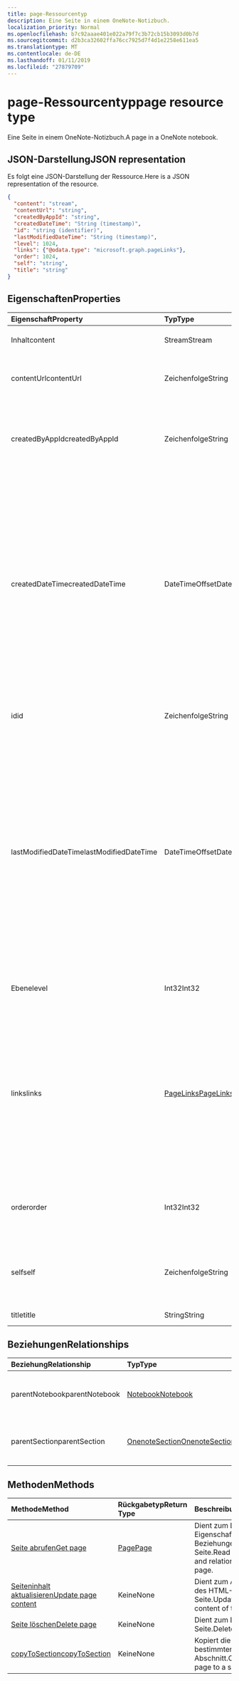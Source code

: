 ```yaml
---
title: page-Ressourcentyp
description: Eine Seite in einem OneNote-Notizbuch.
localization_priority: Normal
ms.openlocfilehash: b7c92aaae401e022a79f7c3b72cb15b3093d0b7d
ms.sourcegitcommit: d2b3ca32602ffa76cc7925d7f4d1e2258e611ea5
ms.translationtype: MT
ms.contentlocale: de-DE
ms.lasthandoff: 01/11/2019
ms.locfileid: "27879709"
---
```

# <a name="page-resource-type"></a><span data-ttu-id="9c948-103">page-Ressourcentyp</span><span class="sxs-lookup"><span data-stu-id="9c948-103">page resource type</span></span>

<span data-ttu-id="9c948-104">Eine Seite in einem OneNote-Notizbuch.</span><span class="sxs-lookup"><span data-stu-id="9c948-104">A page in a OneNote notebook.</span></span>

## <a name="json-representation"></a><span data-ttu-id="9c948-105">JSON-Darstellung</span><span class="sxs-lookup"><span data-stu-id="9c948-105">JSON representation</span></span>

<span data-ttu-id="9c948-106">Es folgt eine JSON-Darstellung der Ressource.</span><span class="sxs-lookup"><span data-stu-id="9c948-106">Here is a JSON representation of the resource.</span></span>

<!--{
  "blockType": "resource",
  "baseType": "microsoft.graph.onenoteEntitySchemaObjectModel",
  "optionalProperties": [
    "parentNotebook",
    "parentSection"
  ],
  "isMediaEntity": true,
  "@odata.type": "microsoft.graph.onenotePage"
}-->

```json
{
  "content": "stream",
  "contentUrl": "string",
  "createdByAppId": "string",
  "createdDateTime": "String (timestamp)",
  "id": "string (identifier)",
  "lastModifiedDateTime": "String (timestamp)",
  "level": 1024,
  "links": {"@odata.type": "microsoft.graph.pageLinks"},
  "order": 1024,
  "self": "string",
  "title": "string"
}

```
## <a name="properties"></a><span data-ttu-id="9c948-107">Eigenschaften</span><span class="sxs-lookup"><span data-stu-id="9c948-107">Properties</span></span>
| <span data-ttu-id="9c948-108">Eigenschaft</span><span class="sxs-lookup"><span data-stu-id="9c948-108">Property</span></span>     | <span data-ttu-id="9c948-109">Typ</span><span class="sxs-lookup"><span data-stu-id="9c948-109">Type</span></span>   |<span data-ttu-id="9c948-110">Beschreibung</span><span class="sxs-lookup"><span data-stu-id="9c948-110">Description</span></span>|
|:---------------|:--------|:----------|
|<span data-ttu-id="9c948-111">Inhalt</span><span class="sxs-lookup"><span data-stu-id="9c948-111">content</span></span>|<span data-ttu-id="9c948-112">Stream</span><span class="sxs-lookup"><span data-stu-id="9c948-112">Stream</span></span>|<span data-ttu-id="9c948-113">Der HTML-Inhalt der Seite.</span><span class="sxs-lookup"><span data-stu-id="9c948-113">The page's HTML content.</span></span>|
|<span data-ttu-id="9c948-114">contentUrl</span><span class="sxs-lookup"><span data-stu-id="9c948-114">contentUrl</span></span>|<span data-ttu-id="9c948-115">Zeichenfolge</span><span class="sxs-lookup"><span data-stu-id="9c948-115">String</span></span>|<span data-ttu-id="9c948-p101">Die URL für die HTML-Inhalt der Seite.  Schreibgeschützt.</span><span class="sxs-lookup"><span data-stu-id="9c948-p101">The URL for the page's HTML content.  Read-only.</span></span>|
|<span data-ttu-id="9c948-118">createdByAppId</span><span class="sxs-lookup"><span data-stu-id="9c948-118">createdByAppId</span></span>|<span data-ttu-id="9c948-119">Zeichenfolge</span><span class="sxs-lookup"><span data-stu-id="9c948-119">String</span></span>|<span data-ttu-id="9c948-p102">Der eindeutige Bezeichner der Anwendung, mit der die Seite erstellt wurde. Schreibgeschützt.</span><span class="sxs-lookup"><span data-stu-id="9c948-p102">The unique identifier of the application that created the page. Read-only.</span></span>|
|<span data-ttu-id="9c948-122">createdDateTime</span><span class="sxs-lookup"><span data-stu-id="9c948-122">createdDateTime</span></span>|<span data-ttu-id="9c948-123">DateTimeOffset</span><span class="sxs-lookup"><span data-stu-id="9c948-123">DateTimeOffset</span></span>|<span data-ttu-id="9c948-p103">Das Datum und die Uhrzeit der Erstellung der Seite. Der Zeitstempel stellt die Datums- und Uhrzeitinformationen im ISO 8601-Format dar und wird immer in UTC-Zeit angegeben. Mitternacht UTC-Zeit am 1. Januar 2014 würde z. B. wie folgt aussehen: `'2014-01-01T00:00:00Z'`. Schreibgeschützt.</span><span class="sxs-lookup"><span data-stu-id="9c948-p103">The date and time when the page was created. The timestamp represents date and time information using ISO 8601 format and is always in UTC time. For example, midnight UTC on Jan 1, 2014 would look like this: `'2014-01-01T00:00:00Z'`. Read-only.</span></span>|
|<span data-ttu-id="9c948-128">id</span><span class="sxs-lookup"><span data-stu-id="9c948-128">id</span></span>|<span data-ttu-id="9c948-129">Zeichenfolge</span><span class="sxs-lookup"><span data-stu-id="9c948-129">String</span></span>|<span data-ttu-id="9c948-p104">Der eindeutige Bezeichner der Seite.  Schreibgeschützt.</span><span class="sxs-lookup"><span data-stu-id="9c948-p104">The unique identifier of the page.  Read-only.</span></span>|
|<span data-ttu-id="9c948-132">lastModifiedDateTime</span><span class="sxs-lookup"><span data-stu-id="9c948-132">lastModifiedDateTime</span></span>|<span data-ttu-id="9c948-133">DateTimeOffset</span><span class="sxs-lookup"><span data-stu-id="9c948-133">DateTimeOffset</span></span>|<span data-ttu-id="9c948-p105">Das Datum und die Uhrzeit der letzten Änderung der Seite. Der Zeitstempel stellt die Datums- und Uhrzeitinformationen im ISO 8601-Format dar und wird immer in UTC-Zeit angegeben. Mitternacht UTC-Zeit am 1. Januar 2014 würde z. B. wie folgt aussehen: `'2014-01-01T00:00:00Z'`. Schreibgeschützt.</span><span class="sxs-lookup"><span data-stu-id="9c948-p105">The date and time when the page was last modified. The timestamp represents date and time information using ISO 8601 format and is always in UTC time. For example, midnight UTC on Jan 1, 2014 would look like this: `'2014-01-01T00:00:00Z'`. Read-only.</span></span>|
|<span data-ttu-id="9c948-138">Ebene</span><span class="sxs-lookup"><span data-stu-id="9c948-138">level</span></span>|<span data-ttu-id="9c948-139">Int32</span><span class="sxs-lookup"><span data-stu-id="9c948-139">Int32</span></span>|<span data-ttu-id="9c948-p106">Die Einzugsebene der Seite. Schreibgeschützt.</span><span class="sxs-lookup"><span data-stu-id="9c948-p106">The indentation level of the page. Read-only.</span></span>|
|<span data-ttu-id="9c948-142">links</span><span class="sxs-lookup"><span data-stu-id="9c948-142">links</span></span>|[<span data-ttu-id="9c948-143">PageLinks</span><span class="sxs-lookup"><span data-stu-id="9c948-143">PageLinks</span></span>](pagelinks.md)|<span data-ttu-id="9c948-p107">Links zum Öffnen der Seite. Der Link `oneNoteClientURL` öffnet die Seite im systemeigenen OneNote-Client, sofern er installiert ist. Der Link `oneNoteWebUrl` öffnet die Seite in OneNote Online. Schreibgeschützt.</span><span class="sxs-lookup"><span data-stu-id="9c948-p107">Links for opening the page. The `oneNoteClientURL` link opens the page in the OneNote native client if it 's installed. The `oneNoteWebUrl` link opens the page in OneNote Online. Read-only.</span></span>|
|<span data-ttu-id="9c948-148">order</span><span class="sxs-lookup"><span data-stu-id="9c948-148">order</span></span>|<span data-ttu-id="9c948-149">Int32</span><span class="sxs-lookup"><span data-stu-id="9c948-149">Int32</span></span>|<span data-ttu-id="9c948-p108">Die Anordnung der Seite im übergeordneten Abschnitt. Schreibgeschützt.</span><span class="sxs-lookup"><span data-stu-id="9c948-p108">The order of the page within its parent section. Read-only.</span></span>|
|<span data-ttu-id="9c948-152">self</span><span class="sxs-lookup"><span data-stu-id="9c948-152">self</span></span>|<span data-ttu-id="9c948-153">Zeichenfolge</span><span class="sxs-lookup"><span data-stu-id="9c948-153">String</span></span>|<span data-ttu-id="9c948-p109">Der Endpunkt, an dem Sie Details zur Seite abrufen können. Schreibgeschützt.</span><span class="sxs-lookup"><span data-stu-id="9c948-p109">The endpoint where you can get details about the page. Read-only.</span></span>|
|<span data-ttu-id="9c948-156">title</span><span class="sxs-lookup"><span data-stu-id="9c948-156">title</span></span>|<span data-ttu-id="9c948-157">String</span><span class="sxs-lookup"><span data-stu-id="9c948-157">String</span></span>|<span data-ttu-id="9c948-158">Der Titel der Seite.</span><span class="sxs-lookup"><span data-stu-id="9c948-158">The title of the page.</span></span> |

## <a name="relationships"></a><span data-ttu-id="9c948-159">Beziehungen</span><span class="sxs-lookup"><span data-stu-id="9c948-159">Relationships</span></span>
| <span data-ttu-id="9c948-160">Beziehung</span><span class="sxs-lookup"><span data-stu-id="9c948-160">Relationship</span></span> | <span data-ttu-id="9c948-161">Typ</span><span class="sxs-lookup"><span data-stu-id="9c948-161">Type</span></span>   |<span data-ttu-id="9c948-162">Beschreibung</span><span class="sxs-lookup"><span data-stu-id="9c948-162">Description</span></span>|
|:---------------|:--------|:----------|
|<span data-ttu-id="9c948-163">parentNotebook</span><span class="sxs-lookup"><span data-stu-id="9c948-163">parentNotebook</span></span>|[<span data-ttu-id="9c948-164">Notebook</span><span class="sxs-lookup"><span data-stu-id="9c948-164">Notebook</span></span>](notebook.md)|<span data-ttu-id="9c948-p110">Das Notizbuch, das die Seite enthält.  Schreibgeschützt.</span><span class="sxs-lookup"><span data-stu-id="9c948-p110">The notebook that contains the page.  Read-only.</span></span>|
|<span data-ttu-id="9c948-167">parentSection</span><span class="sxs-lookup"><span data-stu-id="9c948-167">parentSection</span></span>|[<span data-ttu-id="9c948-168">OnenoteSection</span><span class="sxs-lookup"><span data-stu-id="9c948-168">OnenoteSection</span></span>](section.md)|<span data-ttu-id="9c948-p111">Der Abschnitt, der die Seite enthält. Schreibgeschützt.</span><span class="sxs-lookup"><span data-stu-id="9c948-p111">The section that contains the page. Read-only.</span></span>|

## <a name="methods"></a><span data-ttu-id="9c948-171">Methoden</span><span class="sxs-lookup"><span data-stu-id="9c948-171">Methods</span></span>

| <span data-ttu-id="9c948-172">Methode</span><span class="sxs-lookup"><span data-stu-id="9c948-172">Method</span></span>           | <span data-ttu-id="9c948-173">Rückgabetyp</span><span class="sxs-lookup"><span data-stu-id="9c948-173">Return Type</span></span>    |<span data-ttu-id="9c948-174">Beschreibung</span><span class="sxs-lookup"><span data-stu-id="9c948-174">Description</span></span>|
|:---------------|:--------|:----------|
|[<span data-ttu-id="9c948-175">Seite abrufen</span><span class="sxs-lookup"><span data-stu-id="9c948-175">Get page</span></span>](../api/page-get.md) | [<span data-ttu-id="9c948-176">Page</span><span class="sxs-lookup"><span data-stu-id="9c948-176">Page</span></span>](page.md) |<span data-ttu-id="9c948-177">Dient zum Lesen der Eigenschaften und Beziehungen der Seite.</span><span class="sxs-lookup"><span data-stu-id="9c948-177">Read the properties and relationships of the page.</span></span>|
|[<span data-ttu-id="9c948-178">Seiteninhalt aktualisieren</span><span class="sxs-lookup"><span data-stu-id="9c948-178">Update page content</span></span>](../api/page-update.md) | <span data-ttu-id="9c948-179">Keine</span><span class="sxs-lookup"><span data-stu-id="9c948-179">None</span></span> |<span data-ttu-id="9c948-180">Dient zum Aktualisieren des HTML-Inhalts der Seite.</span><span class="sxs-lookup"><span data-stu-id="9c948-180">Update the HTML content of the page.</span></span> |
|[<span data-ttu-id="9c948-181">Seite löschen</span><span class="sxs-lookup"><span data-stu-id="9c948-181">Delete page</span></span>](../api/page-delete.md) | <span data-ttu-id="9c948-182">Keine</span><span class="sxs-lookup"><span data-stu-id="9c948-182">None</span></span> |<span data-ttu-id="9c948-183">Dient zum Löschen der Seite.</span><span class="sxs-lookup"><span data-stu-id="9c948-183">Delete the page.</span></span> |
|[<span data-ttu-id="9c948-184">copyToSection</span><span class="sxs-lookup"><span data-stu-id="9c948-184">copyToSection</span></span>](../api/page-copytosection.md)| <span data-ttu-id="9c948-185">Keine</span><span class="sxs-lookup"><span data-stu-id="9c948-185">None</span></span> |<span data-ttu-id="9c948-186">Kopiert die Seite in einen bestimmten Abschnitt.</span><span class="sxs-lookup"><span data-stu-id="9c948-186">Copies the page to a specific section.</span></span>|

<!-- uuid: 8fcb5dbc-d5aa-4681-8e31-b001d5168d79
2015-10-25 14:57:30 UTC -->
<!-- {
  "type": "#page.annotation",
  "description": "page resource",
  "keywords": "",
  "section": "documentation",
  "tocPath": ""
}-->

